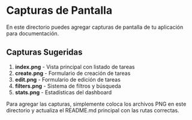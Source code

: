 # Capturas de Pantalla

En este directorio puedes agregar capturas de pantalla de tu aplicación para documentación.

## Capturas Sugeridas

1. **index.png** - Vista principal con listado de tareas
2. **create.png** - Formulario de creación de tareas
3. **edit.png** - Formulario de edición de tareas
4. **filters.png** - Sistema de filtros y búsqueda
5. **stats.png** - Estadísticas del dashboard

Para agregar las capturas, simplemente coloca los archivos PNG en este directorio y actualiza el README.md principal con las rutas correctas.
